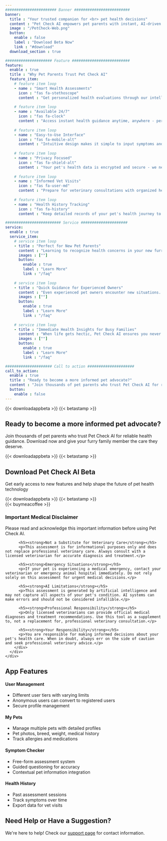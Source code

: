 ```yaml
---
####################### Banner #########################
banner:
  title : "Your trusted companion for <br> pet health decisions"
  content : "Pet Check AI empowers pet parents with instant, AI-driven health assessments when you're concerned about your furry family member. Whether it's 3 AM and your cat is acting strange, or you're unsure if that new behavior warrants a vet visit, Pet Check AI is here to help."
  image : "/PetCheck-Web.png"
  button:
    enable : false
    label : "Download Beta Now"
    link : "#download"
  download_section : true

##################### Feature ##########################
feature:
  enable : true
  title : "Why Pet Parents Trust Pet Check AI"
  feature_item:
    # feature item loop
    - name : "Smart Health Assessments"
      icon : "fas fa-stethoscope"
      content : "Get personalized health evaluations through our intelligent symptom checker, powered by veterinary expertise and advanced AI"
      
    # feature item loop
    - name : "Available 24/7"
      icon : "fas fa-clock"
      content : "Access instant health guidance anytime, anywhere - perfect for those late-night concerns about your pet"
      
    # feature item loop
    - name : "Easy-to-Use Interface"
      icon : "fas fa-mobile-alt"
      content : "Intuitive design makes it simple to input symptoms and get clear, actionable health insights"
      
    # feature item loop
    - name : "Privacy Focused"
      icon : "fas fa-shield-alt"
      content : "Your pet's health data is encrypted and secure - we never share personal information"
      
    # feature item loop
    - name : "Informed Vet Visits"
      icon : "fas fa-user-md"
      content : "Prepare for veterinary consultations with organized health information and symptom tracking"
      
    # feature item loop
    - name : "Health History Tracking"
      icon : "fas fa-history"
      content : "Keep detailed records of your pet's health journey to spot patterns and track improvements"

######################### Service #####################
service:
  enable : true
  service_item:
    # service item loop
    - title : "Perfect for New Pet Parents"
      content : "Learning to recognize health concerns in your new furry family member? Pet Check AI helps you understand what's normal and what needs attention, building your confidence as a pet parent."
      images : [""]
      button:
        enable : true
        label : "Learn More"
        link : "/faq"
        
    # service item loop
    - title : "Quick Guidance for Experienced Owners"
      content : "Even experienced pet owners encounter new situations. Get instant, reliable guidance on unusual symptoms and behaviors to make informed decisions about your pet's care."
      images : [""]
      button:
        enable : true
        label : "Learn More"
        link : "/faq"
        
    # service item loop
    - title : "Immediate Health Insights for Busy Families"
      content : "When life gets hectic, Pet Check AI ensures you never miss important health signals. Get quick assessments that help you prioritize your pet's needs in your busy schedule."
      images : [""]
      button:
        enable : true
        label : "Learn More"
        link : "/faq"

##################### Call to action #####################
call_to_action:
  enable : true
  title : "Ready to become a more informed pet advocate?"
  content : "Join thousands of pet parents who trust Pet Check AI for reliable health guidance. Download now and give your furry family member the care they deserve."
  button:
    enable : false
---
```


<!-- Banner Download Section -->
<div class="text-center mt-4">
  <div class="d-flex justify-content-center align-items-center gap-3 mb-4 flex-wrap">
    {{< downloadappbeta >}}
    {{< betastamp >}}
  </div>
</div>

<!-- Call to Action Download Section -->
<div class="container my-5">
  <div class="row justify-content-center text-center">
    <div class="col-lg-8">
      <h2 class="mb-4">Ready to become a more informed pet advocate?</h2>
      <p class="lead mb-4">Join thousands of pet parents who trust Pet Check AI for reliable health guidance. Download now and give your furry family member the care they deserve.</p>
      <div class="d-flex justify-content-center align-items-center gap-3 mb-4 flex-wrap">
        {{< downloadappbeta >}}
        {{< betastamp >}}
      </div>
    </div>
  </div>
</div>

<div id="download" class="text-center my-5">
  <h2>Download Pet Check AI Beta</h2>
  <p class="lead">Get early access to new features and help shape the future of pet health technology</p>
  <div class="d-flex justify-content-center align-items-center gap-3 mb-4">
    {{< downloadappbeta >}}
    {{< betastamp >}}
  </div>
  
  <div class="mt-4">
    {{< buymeacoffee >}}
  </div>
</div>

<div class="container my-5">
  <div class="row">
    <div class="col-lg-8 mx-auto">
      <div class="card border-warning">
        <div class="card-header bg-warning text-dark">
          <h3 class="mb-0"><i class="fas fa-exclamation-triangle"></i> Important Medical Disclaimer</h3>
        </div>
        <div class="card-body">
          <p class="lead">Please read and acknowledge this important information before using Pet Check AI.</p>
          
          <h5><strong>Not a Substitute for Veterinary Care</strong></h5>
          <p>This assessment is for informational purposes only and does not replace professional veterinary care. Always consult with a licensed veterinarian for accurate diagnosis and treatment.</p>
          
          <h5><strong>Emergency Situations</strong></h5>
          <p>If your pet is experiencing a medical emergency, contact your veterinarian or emergency animal hospital immediately. Do not rely solely on this assessment for urgent medical decisions.</p>
          
          <h5><strong>AI Limitations</strong></h5>
          <p>This assessment is generated by artificial intelligence and may not capture all aspects of your pet's condition. AI systems can make errors and should not be considered infallible.</p>
          
          <h5><strong>Professional Responsibility</strong></h5>
          <p>Only licensed veterinarians can provide official medical diagnoses and treatment recommendations. Use this tool as a supplement to, not a replacement for, professional veterinary consultation.</p>
          
          <h5><strong>Your Responsibility</strong></h5>
          <p>You are responsible for making informed decisions about your pet's health care. When in doubt, always err on the side of caution and seek professional veterinary advice.</p>
        </div>
      </div>
    </div>
  </div>
</div>

<div class="container my-5">
  <h2 class="text-center mb-4">App Features</h2>
  <div class="row">
    <div class="col-md-6">
      <h4><i class="fas fa-users"></i> User Management</h4>
      <ul class="list-unstyled">
        <li><i class="fas fa-check text-success"></i> Different user tiers with varying limits</li>
        <li><i class="fas fa-check text-success"></i> Anonymous users can convert to registered users</li>
        <li><i class="fas fa-check text-success"></i> Secure profile management</li>
      </ul>
    </div>
    <div class="col-md-6">
      <h4><i class="fas fa-paw"></i> My Pets</h4>
      <ul class="list-unstyled">
        <li><i class="fas fa-check text-success"></i> Manage multiple pets with detailed profiles</li>
        <li><i class="fas fa-check text-success"></i> Pet photos, breed, weight, medical history</li>
        <li><i class="fas fa-check text-success"></i> Track allergies and medications</li>
      </ul>
    </div>
  </div>
  <div class="row mt-4">
    <div class="col-md-6">
      <h4><i class="fas fa-search"></i> Symptom Checker</h4>
      <ul class="list-unstyled">
        <li><i class="fas fa-check text-success"></i> Free-form assessment system</li>
        <li><i class="fas fa-check text-success"></i> Guided questioning for accuracy</li>
        <li><i class="fas fa-check text-success"></i> Contextual pet information integration</li>
      </ul>
    </div>
    <div class="col-md-6">
      <h4><i class="fas fa-history"></i> Health History</h4>
      <ul class="list-unstyled">
        <li><i class="fas fa-check text-success"></i> Past assessment sessions</li>
        <li><i class="fas fa-check text-success"></i> Track symptoms over time</li>
        <li><i class="fas fa-check text-success"></i> Export data for vet visits</li>
      </ul>
    </div>
  </div>
</div>

<div class="container my-5 text-center">
  <h2>Need Help or Have a Suggestion?</h2>
  <p class="lead">We're here to help! Check our <a href="/support" class="text-decoration-none">support page</a> for contact information.</p>
</div>

